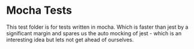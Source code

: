 # Mocha Tests

This test folder is for tests written in mocha. Which is faster than jest by
a significant margin and spares us the auto mocking of jest - which is an
interesting idea but lets not get ahead of ourselves.
